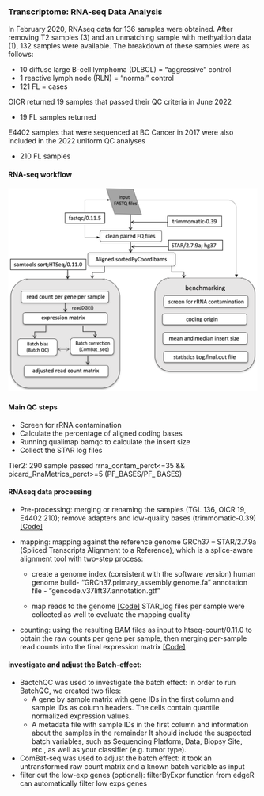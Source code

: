 
### Transcriptome: RNA-seq Data Analysis

In February 2020, RNAseq data for 136 samples were obtained. After removing T2 samples (3) and an unmatching sample with methyaltion data (1), 132 samples were available.  The breakdown of these samples were as follows:
- 10 diffuse large B-cell lymphoma (DLBCL) = “aggressive” control
- 1 reactive lymph node (RLN) = “normal” control
- 121 FL = cases

OICR returned 19 samples that passed their QC criteria in June 2022
- 19 FL samples returned

E4402 samples that were sequenced at BC Cancer in 2017 were also included in the 2022 uniform QC analyses
- 210 FL samples

#### RNA-seq workflow

<img src="RNAseq_2022_QC.png" alt="RNAseq_2022_QC" width="600"/>

#### Main QC steps

- Screen for rRNA contamination
- Calculate the percentage of aligned coding bases
- Running qualimap bamqc to calculate the insert size
- Collect the STAR log files

Tier2: 290 sample passed
rrna_contam_perct<=35 &&
picard_RnaMetrics_perct>=5 (PF_BASES/PF_ BASES)


#### RNAseq data processing

- Pre-processing: merging or renaming the samples (TGL 136, OICR 19, E4402 210); remove adapters and low-quality bases (trimmomatic-0.39) [[Code]](001_trimmomatic-0.39-2_conda_QC_parallel.sh)
- mapping: mapping against the reference genome GRCh37 – STAR/2.7.9a (Spliced Transcripts Alignment to a Reference), which is a splice-aware alignment tool with two-step process: 

  - create a genome index (consistent with the software version)
human genome build- “GRCh37.primary_assembly.genome.fa”
annotation file  - “gencode.v37lift37.annotation.gtf”

  - map reads to the genome
[[Code]](002_STAR_parallel_sbatch_v37.sh)
STAR_log files per sample were collected as well to evaluate the mapping quality
- counting: using the resulting BAM files as input to htseq-count/0.11.0 to obtain the raw counts per gene per sample, then merging per-sample read counts into the final expression matrix [[Code]](003_htseq_parallel_sbatch_v3_grch37.sh)


#### investigate and adjust the Batch-effect:
- BactchQC was used to investigate the batch effect: In order to run BatchQC, we created two files:
  - A gene by sample matrix with gene IDs in the first column and sample IDs as column headers. The cells contain quantile normalized expression values.
  - A metadata file with sample IDs in the first column and information about the samples in the remainder It should include the suspected batch variables, such as Sequencing Platform, Data, Biopsy Site, etc., as well as your classifier (e.g. tumor type).
- ComBat-seq was used to adjust the batch effect: it took an untransformed raw count matrix and a known batch variable as input
- filter out the low-exp genes (optional): filterByExpr function from edgeR can automatically filter low exps genes
